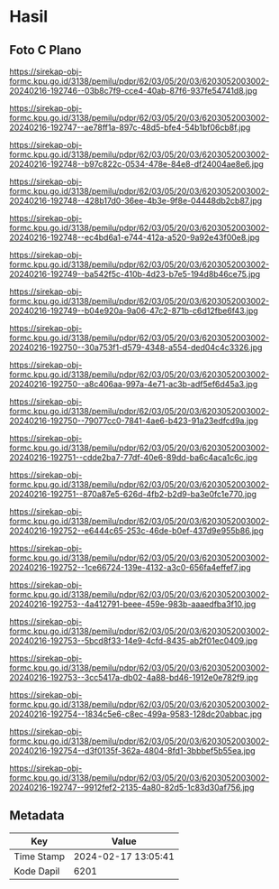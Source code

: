 # Hasil

## Foto C Plano

https://sirekap-obj-formc.kpu.go.id/3138/pemilu/pdpr/62/03/05/20/03/6203052003002-20240216-192746--03b8c7f9-cce4-40ab-87f6-937fe54741d8.jpg

https://sirekap-obj-formc.kpu.go.id/3138/pemilu/pdpr/62/03/05/20/03/6203052003002-20240216-192747--ae78ff1a-897c-48d5-bfe4-54b1bf06cb8f.jpg

https://sirekap-obj-formc.kpu.go.id/3138/pemilu/pdpr/62/03/05/20/03/6203052003002-20240216-192748--b97c822c-0534-478e-84e8-df24004ae8e6.jpg

https://sirekap-obj-formc.kpu.go.id/3138/pemilu/pdpr/62/03/05/20/03/6203052003002-20240216-192748--428b17d0-36ee-4b3e-9f8e-04448db2cb87.jpg

https://sirekap-obj-formc.kpu.go.id/3138/pemilu/pdpr/62/03/05/20/03/6203052003002-20240216-192748--ec4bd6a1-e744-412a-a520-9a92e43f00e8.jpg

https://sirekap-obj-formc.kpu.go.id/3138/pemilu/pdpr/62/03/05/20/03/6203052003002-20240216-192749--ba542f5c-410b-4d23-b7e5-194d8b46ce75.jpg

https://sirekap-obj-formc.kpu.go.id/3138/pemilu/pdpr/62/03/05/20/03/6203052003002-20240216-192749--b04e920a-9a06-47c2-871b-c6d12fbe6f43.jpg

https://sirekap-obj-formc.kpu.go.id/3138/pemilu/pdpr/62/03/05/20/03/6203052003002-20240216-192750--30a753f1-d579-4348-a554-ded04c4c3326.jpg

https://sirekap-obj-formc.kpu.go.id/3138/pemilu/pdpr/62/03/05/20/03/6203052003002-20240216-192750--a8c406aa-997a-4e71-ac3b-adf5ef6d45a3.jpg

https://sirekap-obj-formc.kpu.go.id/3138/pemilu/pdpr/62/03/05/20/03/6203052003002-20240216-192750--79077cc0-7841-4ae6-b423-91a23edfcd9a.jpg

https://sirekap-obj-formc.kpu.go.id/3138/pemilu/pdpr/62/03/05/20/03/6203052003002-20240216-192751--cdde2ba7-77df-40e6-89dd-ba6c4aca1c6c.jpg

https://sirekap-obj-formc.kpu.go.id/3138/pemilu/pdpr/62/03/05/20/03/6203052003002-20240216-192751--870a87e5-626d-4fb2-b2d9-ba3e0fc1e770.jpg

https://sirekap-obj-formc.kpu.go.id/3138/pemilu/pdpr/62/03/05/20/03/6203052003002-20240216-192752--e6444c65-253c-46de-b0ef-437d9e955b86.jpg

https://sirekap-obj-formc.kpu.go.id/3138/pemilu/pdpr/62/03/05/20/03/6203052003002-20240216-192752--1ce66724-139e-4132-a3c0-656fa4effef7.jpg

https://sirekap-obj-formc.kpu.go.id/3138/pemilu/pdpr/62/03/05/20/03/6203052003002-20240216-192753--4a412791-beee-459e-983b-aaaedfba3f10.jpg

https://sirekap-obj-formc.kpu.go.id/3138/pemilu/pdpr/62/03/05/20/03/6203052003002-20240216-192753--5bcd8f33-14e9-4cfd-8435-ab2f01ec0409.jpg

https://sirekap-obj-formc.kpu.go.id/3138/pemilu/pdpr/62/03/05/20/03/6203052003002-20240216-192753--3cc5417a-db02-4a88-bd46-1912e0e782f9.jpg

https://sirekap-obj-formc.kpu.go.id/3138/pemilu/pdpr/62/03/05/20/03/6203052003002-20240216-192754--1834c5e6-c8ec-499a-9583-128dc20abbac.jpg

https://sirekap-obj-formc.kpu.go.id/3138/pemilu/pdpr/62/03/05/20/03/6203052003002-20240216-192754--d3f0135f-362a-4804-8fd1-3bbbef5b55ea.jpg

https://sirekap-obj-formc.kpu.go.id/3138/pemilu/pdpr/62/03/05/20/03/6203052003002-20240216-192747--9912fef2-2135-4a80-82d5-1c83d30af756.jpg


## Metadata

| Key        | Value               |
| ---------- | ------------------- |
| Time Stamp | 2024-02-17 13:05:41 |
| Kode Dapil | 6201                |



